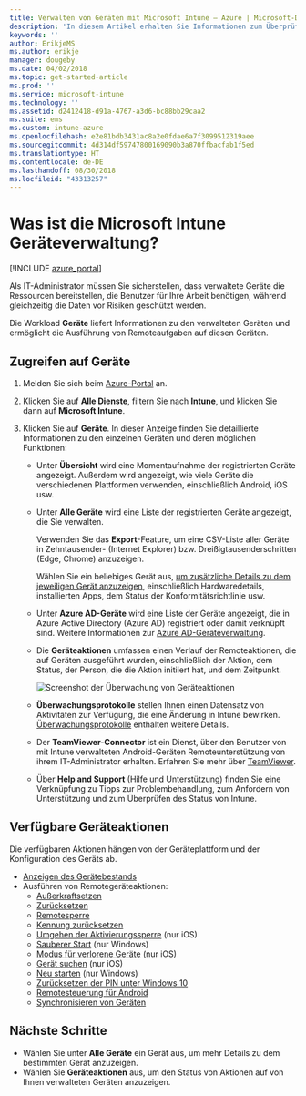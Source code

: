 ```yaml
---
title: Verwalten von Geräten mit Microsoft Intune – Azure | Microsoft-Dokumentation
description: 'In diesem Artikel erhalten Sie Informationen zum Überprüfen der von Ihnen verwalteten Geräte mit Microsoft Intune. Die folgenden Aspekte werden behandelt: Exportieren einer Geräteliste im CSV-Format, Anzeigen Ihrer mit Azure Active Directory verknüpften Geräte, Überprüfen eines Änderungsprotokolls der Aktionen auf dem Gerät, Verwenden des TeamViewer-Connectors, damit IT-Administratoren Fehler auf Android-Geräten über eine Remoteverbindung behandeln können, und Anzeigen aller Aktionen, die auf dem Gerät ausgeführt werden können.'
keywords: ''
author: ErikjeMS
ms.author: erikje
manager: dougeby
ms.date: 04/02/2018
ms.topic: get-started-article
ms.prod: ''
ms.service: microsoft-intune
ms.technology: ''
ms.assetid: d2412418-d91a-4767-a3d6-bc88bb29caa2
ms.suite: ems
ms.custom: intune-azure
ms.openlocfilehash: e2e81bdb3431ac8a2e0fdae6a7f3099512319aee
ms.sourcegitcommit: 4d314df59747800169090b3a870ffbacfab1f5ed
ms.translationtype: HT
ms.contentlocale: de-DE
ms.lasthandoff: 08/30/2018
ms.locfileid: "43313257"
---
```

# <a name="what-is-microsoft-intune-device-management"></a>Was ist die Microsoft Intune Geräteverwaltung?

[!INCLUDE [azure_portal](./includes/azure_portal.md)]

Als IT-Administrator müssen Sie sicherstellen, dass verwaltete Geräte die Ressourcen bereitstellen, die Benutzer für Ihre Arbeit benötigen, während gleichzeitig die Daten vor Risiken geschützt werden.

Die Workload **Geräte** liefert Informationen zu den verwalteten Geräten und ermöglicht die Ausführung von Remoteaufgaben auf diesen Geräten.

## <a name="get-to-your-devices"></a>Zugreifen auf Geräte

1. Melden Sie sich beim [Azure-Portal](https://portal.azure.com) an.
2. Klicken Sie auf **Alle Dienste**, filtern Sie nach **Intune**, und klicken Sie dann auf **Microsoft Intune**.
3. Klicken Sie auf **Geräte**. In dieser Anzeige finden Sie detaillierte Informationen zu den einzelnen Geräten und deren möglichen Funktionen:

   - Unter **Übersicht** wird eine Momentaufnahme der registrierten Geräte angezeigt. Außerdem wird angezeigt, wie viele Geräte die verschiedenen Plattformen verwenden, einschließlich Android, iOS usw.
   - Unter **Alle Geräte** wird eine Liste der registrierten Geräte angezeigt, die Sie verwalten.

     Verwenden Sie das **Export**-Feature, um eine CSV-Liste aller Geräte in Zehntausender- (Internet Explorer) bzw. Dreißigtausenderschritten (Edge, Chrome) anzuzeigen.

     Wählen Sie ein beliebiges Gerät aus, [um zusätzliche Details zu dem jeweiligen Gerät anzuzeigen](device-inventory.md), einschließlich Hardwaredetails, installierten Apps, dem Status der Konformitätsrichtlinie usw.

   - Unter **Azure AD-Geräte** wird eine Liste der Geräte angezeigt, die in Azure Active Directory (Azure AD) registriert oder damit verknüpft sind. Weitere Informationen zur [Azure AD-Geräteverwaltung](https://docs.microsoft.com/azure/active-directory/device-management-introduction).
   - Die **Geräteaktionen** umfassen einen Verlauf der Remoteaktionen, die auf Geräten ausgeführt wurden, einschließlich der Aktion, dem Status, der Person, die die Aktion initiiert hat, und dem Zeitpunkt.

     ![Screenshot der Überwachung von Geräteaktionen](./media/monitor-device-actions.png)

   - **Überwachungsprotokolle** stellen Ihnen einen Datensatz von Aktivitäten zur Verfügung, die eine Änderung in Intune bewirken. [Überwachungsprotokolle](monitor-audit-logs.md) enthalten weitere Details.
   - Der **TeamViewer-Connector** ist ein Dienst, über den Benutzer von mit Intune verwalteten Android-Geräten Remoteunterstützung von ihrem IT-Administrator erhalten. Erfahren Sie mehr über [TeamViewer](device-profile-android-teamviewer.md).
   - Über **Help and Support** (Hilfe und Unterstützung) finden Sie eine Verknüpfung zu Tipps zur Problembehandlung, zum Anfordern von Unterstützung und zum Überprüfen des Status von Intune.

## <a name="available-device-actions"></a>Verfügbare Geräteaktionen
Die verfügbaren Aktionen hängen von der Geräteplattform und der Konfiguration des Geräts ab.

- [Anzeigen des Gerätebestands](device-inventory.md)
- Ausführen von Remotegeräteaktionen:
    - [Außerkraftsetzen](devices-wipe.md#retire)
    - [Zurücksetzen](devices-wipe.md#wipe)
    - [Remotesperre](device-remote-lock.md)
    - [Kennung zurücksetzen](device-passcode-reset.md)
    - [Umgehen der Aktivierungssperre](device-activation-lock-bypass.md) (nur iOS)
    - [Sauberer Start](device-fresh-start.md) (nur Windows)
    - [Modus für verlorene Geräte](device-lost-mode.md) (nur iOS)
    - [Gerät suchen](device-locate.md) (nur iOS)
    - [Neu starten](device-restart.md) (nur Windows)
    - [Zurücksetzen der PIN unter Windows 10](device-windows-pin-reset.md)
    - [Remotesteuerung für Android](device-profile-android-teamviewer.md)
    - [Synchronisieren von Geräten](device-sync.md)

## <a name="next-steps"></a>Nächste Schritte

- Wählen Sie unter **Alle Geräte** ein Gerät aus, um mehr Details zu dem bestimmten Gerät anzuzeigen.
- Wählen Sie **Geräteaktionen** aus, um den Status von Aktionen auf von Ihnen verwalteten Geräten anzuzeigen.
